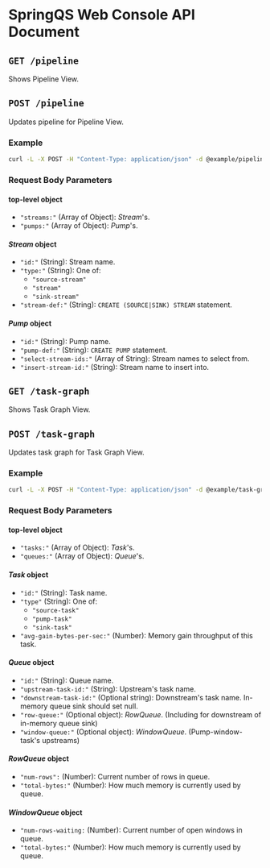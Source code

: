 # SpringQS Web Console API Document

## `GET /pipeline`

Shows Pipeline View.

## `POST /pipeline`

Updates pipeline for Pipeline View.

### Example

```bash
curl -L -X POST -H "Content-Type: application/json" -d @example/pipeline-in-vehicle.json http://localhost:8050/pipeline
```

### Request Body Parameters

#### top-level object

- `"streams:"` (Array of Object): _Stream_'s.
- `"pumps:"` (Array of Object): _Pump_'s.

#### _Stream_ object

- `"id:"` (String): Stream name.
- `"type:"` (String): One of:
  - `"source-stream"`
  - `"stream"`
  - `"sink-stream"`
- `"stream-def:"` (String): `CREATE (SOURCE|SINK) STREAM` statement.

#### _Pump_ object

- `"id:"` (String): Pump name.
- `"pump-def:"` (String): `CREATE PUMP` statement.
- `"select-stream-ids:"` (Array of String): Stream names to select from.
- `"insert-stream-id:"` (String): Stream name to insert into.

## `GET /task-graph`

Shows Task Graph View.

## `POST /task-graph`

Updates task graph for Task Graph View.

### Example

```bash
curl -L -X POST -H "Content-Type: application/json" -d @example/task-graph-in-vehicle.json http://localhost:8050/task-graph
```

### Request Body Parameters

#### top-level object

- `"tasks:"` (Array of Object): _Task_'s.
- `"queues:"` (Array of Object): _Queue_'s.

#### _Task_ object

- `"id:"` (String): Task name.
- `"type"` (String): One of:
  - `"source-task"`
  - `"pump-task"`
  - `"sink-task"`
- `"avg-gain-bytes-per-sec:"` (Number): Memory gain throughput of this task.

#### _Queue_ object

- `"id:"` (String): Queue name.
- `"upstream-task-id:"` (String): Upstream's task name.
- `"downstream-task-id:"` (Optional string): Downstream's task name. In-memory queue sink should set null.
- `"row-queue:"` (Optional object): _RowQueue_. (Including for downstream of in-memory queue sink)
- `"window-queue:"` (Optional object): _WindowQueue_. (Pump-window-task's upstreams)

#### _RowQueue_ object

- `"num-rows":` (Number): Current number of rows in queue.
- `"total-bytes:"` (Number): How much memory is currently used by queue.

#### _WindowQueue_ object

- `"num-rows-waiting:` (Number): Current number of open windows in queue.
- `"total-bytes:"` (Number): How much memory is currently used by queue.
